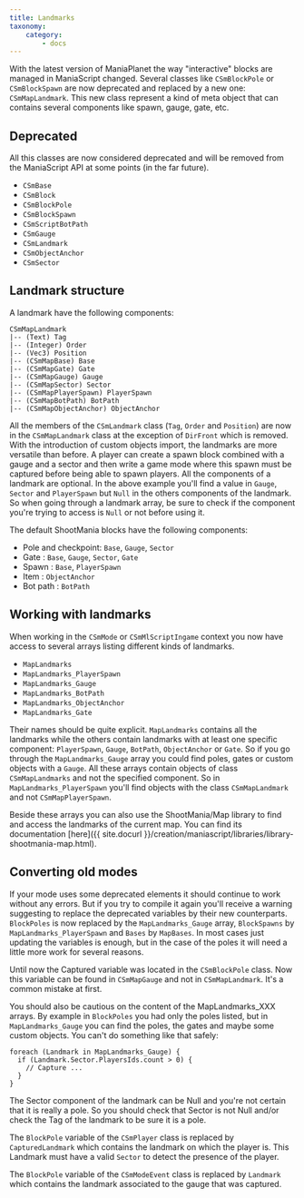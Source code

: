 ```yaml
---
title: Landmarks
taxonomy:
    category:
        - docs
---
```


With the latest version of ManiaPlanet the way "interactive" blocks are managed in ManiaScript changed. Several classes like `CSmBlockPole` or `CSmBlockSpawn` are now deprecated and replaced by a new one: `CSmMapLandmark`.
This new class represent a kind of meta object that can contains several components like spawn, gauge, gate, etc.


## Deprecated

All this classes are now considered deprecated and will be removed from the ManiaScript API at some points (in the far future).

* `CSmBase`
* `CSmBlock`
* `CSmBlockPole`
* `CSmBlockSpawn`
* `CSmScriptBotPath`
* `CSmGauge`
* `CSmLandmark`
* `CSmObjectAnchor `
* `CSmSector`


## Landmark structure

A landmark have the following components:
```
CSmMapLandmark
|-- (Text) Tag
|-- (Integer) Order
|-- (Vec3) Position
|-- (CSmMapBase) Base
|-- (CSmMapGate) Gate
|-- (CSmMapGauge) Gauge
|-- (CSmMapSector) Sector
|-- (CSmMapPlayerSpawn) PlayerSpawn
|-- (CSmMapBotPath) BotPath
|-- (CSmMapObjectAnchor) ObjectAnchor
```
All the members of the `CSmLandmark` class (`Tag`, `Order` and `Position`) are now in the `CSmMapLandmark` class at the exception of `DirFront` which is removed.
With the introduction of custom objects import, the landmarks are more versatile than before. A player can create a spawn block combined with a gauge and a sector and then write a game mode where this spawn must be captured before being able to spawn players.
All the components of a landmark are optional. In the above example you'll find a value in `Gauge`, `Sector` and `PlayerSpawn` but `Null` in the others components of the landmark.
So when going through a landmark array, be sure to check if the component you're trying to access is `Null` or not before using it.

The default ShootMania blocks have the following components:

* Pole and checkpoint: `Base`, `Gauge`, `Sector`
* Gate : `Base`, `Gauge`, `Sector`, `Gate`
* Spawn : `Base`, `PlayerSpawn`
* Item : `ObjectAnchor`
* Bot path : `BotPath`


## Working with landmarks

When working in the `CSmMode` or `CSmMlScriptIngame` context you now have access to several arrays listing different kinds of landmarks.

* `MapLandmarks`
* `MapLandmarks_PlayerSpawn`
* `MapLandmarks_Gauge`
* `MapLandmarks_BotPath`
* `MapLandmarks_ObjectAnchor`
* `MapLandmarks_Gate`

Their names should be quite explicit. `MapLandmarks` contains all the landmarks while the others contain landmarks with at least one specific component: `PlayerSpawn`, `Gauge`, `BotPath`, `ObjectAnchor` or `Gate`. So if you go through the `MapLandmarks_Gauge` array you could find poles, gates or custom objects with a `Gauge`.
All these arrays contain objects of class `CSmMapLandmarks` and not the specified component. So in `MapLandmarks_PlayerSpawn` you'll find objects with the class `CSmMapLandmark` and not `CSmMapPlayerSpawn`.

Beside these arrays you can also use the ShootMania/Map library to find and access the landmarks of the current map. You can find its documentation [here]({{ site.docurl }}/creation/maniascript/libraries/library-shootmania-map.html).


## Converting old modes

If your mode uses some deprecated elements it should continue to work without any errors. But if you try to compile it again you'll receive a warning suggesting to replace the deprecated variables by their new counterparts.
`BlockPoles` is now replaced by the `MapLandmarks_Gauge` array, `BlockSpawns` by `MapLandmarks_PlayerSpawn` and `Bases` by `MapBases`. In most cases just updating the variables is enough, but in the case of the poles it will need a little more work for several reasons.

Until now the Captured variable was located in the `CSmBlockPole` class. Now this variable can be found in `CSmMapGauge` and not in `CSmMapLandmark`. It's a common mistake at first.

You should also be cautious on the content of the MapLandmarks_XXX arrays. By example in `BlockPoles` you had only the poles listed, but in `MapLandmarks_Gauge` you can find the poles, the gates and maybe some custom objects. You can't do something like that safely:
```
foreach (Landmark in MapLandmarks_Gauge) {
  if (Landmark.Sector.PlayersIds.count > 0) {
    // Capture ...
  }
}
```
The Sector component of the landmark can be Null and you're not certain that it is really a pole. So you should check that Sector is not Null and/or check the Tag of the landmark to be sure it is a pole.

The `BlockPole` variable of the `CSmPlayer` class is replaced by `CapturedLandmark` which contains the landmark on which the player is. This Landmark must have a valid `Sector` to detect the presence of the player.

The `BlockPole` variable of the `CSmModeEvent` class is replaced by `Landmark` which contains the landmark associated to the gauge that was captured.